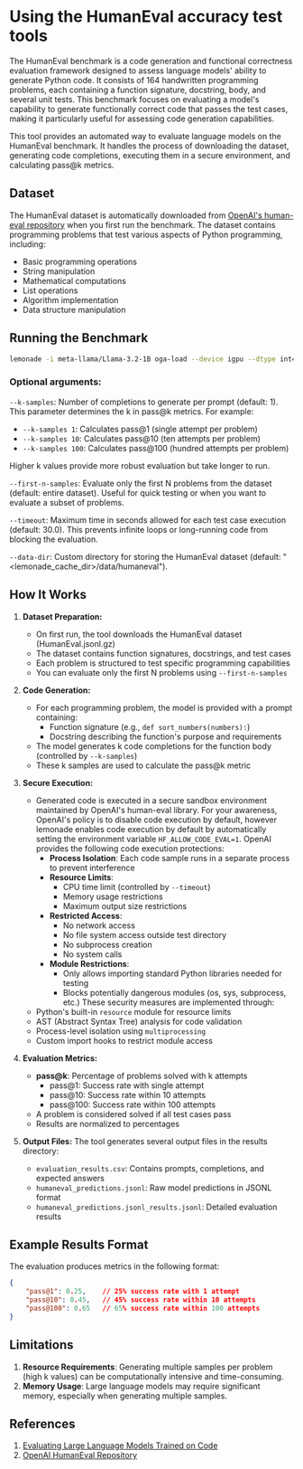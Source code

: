 # Using the HumanEval accuracy test tools

The HumanEval benchmark is a code generation and functional correctness evaluation framework designed to assess language models' ability to generate Python code. It consists of 164 handwritten programming problems, each containing a function signature, docstring, body, and several unit tests. This benchmark focuses on evaluating a model's capability to generate functionally correct code that passes the test cases, making it particularly useful for assessing code generation capabilities.

This tool provides an automated way to evaluate language models on the HumanEval benchmark. It handles the process of downloading the dataset, generating code completions, executing them in a secure environment, and calculating pass@k metrics.

## Dataset

The HumanEval dataset is automatically downloaded from [OpenAI's human-eval repository](https://github.com/openai/human-eval) when you first run the benchmark. The dataset contains programming problems that test various aspects of Python programming, including:

- Basic programming operations
- String manipulation
- Mathematical computations
- List operations
- Algorithm implementation
- Data structure manipulation

## Running the Benchmark

```bash
lemonade -i meta-llama/Llama-3.2-1B oga-load --device igpu --dtype int4 accuracy-humaneval --k-samples 1 --first-n-samples 5 --timeout 30.0
```

### Optional arguments:

`--k-samples`: Number of completions to generate per prompt (default: 1). This parameter determines the k in pass@k metrics. For example:
- `--k-samples 1`: Calculates pass@1 (single attempt per problem)
- `--k-samples 10`: Calculates pass@10 (ten attempts per problem)
- `--k-samples 100`: Calculates pass@100 (hundred attempts per problem)

Higher k values provide more robust evaluation but take longer to run.

`--first-n-samples`: Evaluate only the first N problems from the dataset (default: entire dataset). Useful for quick testing or when you want to evaluate a subset of problems.

`--timeout`: Maximum time in seconds allowed for each test case execution (default: 30.0). This prevents infinite loops or long-running code from blocking the evaluation.

`--data-dir`: Custom directory for storing the HumanEval dataset (default: "<lemonade_cache_dir>/data/humaneval").

## How It Works

1. **Dataset Preparation:**
   - On first run, the tool downloads the HumanEval dataset (HumanEval.jsonl.gz)
   - The dataset contains function signatures, docstrings, and test cases
   - Each problem is structured to test specific programming capabilities
   - You can evaluate only the first N problems using `--first-n-samples`

2. **Code Generation:**
   - For each programming problem, the model is provided with a prompt containing:
     - Function signature (e.g., `def sort_numbers(numbers):`)
     - Docstring describing the function's purpose and requirements
   - The model generates k code completions for the function body (controlled by `--k-samples`)
   - These k samples are used to calculate the pass@k metric

3. **Secure Execution:**
   - Generated code is executed in a secure sandbox environment maintained by OpenAI's human-eval library. For your awareness, OpenAI's policy is to disable code execution by default, however lemonade enables code execution by default by automatically setting the environment variable `HF_ALLOW_CODE_EVAL=1`. OpenAI provides the following code execution protections:
     - **Process Isolation**: Each code sample runs in a separate process to prevent interference
     - **Resource Limits**:
       - CPU time limit (controlled by `--timeout`)
       - Memory usage restrictions
       - Maximum output size restrictions
     - **Restricted Access**:
       - No network access
       - No file system access outside test directory
       - No subprocess creation
       - No system calls
     - **Module Restrictions**:
       - Only allows importing standard Python libraries needed for testing
       - Blocks potentially dangerous modules (os, sys, subprocess, etc.)
   These security measures are implemented through:
   - Python's built-in `resource` module for resource limits
   - AST (Abstract Syntax Tree) analysis for code validation
   - Process-level isolation using `multiprocessing`
   - Custom import hooks to restrict module access

4. **Evaluation Metrics:**
   - **pass@k**: Percentage of problems solved with k attempts
     - pass@1: Success rate with single attempt
     - pass@10: Success rate within 10 attempts
     - pass@100: Success rate within 100 attempts
   - A problem is considered solved if all test cases pass
   - Results are normalized to percentages

5. **Output Files:**
   The tool generates several output files in the results directory:
   - `evaluation_results.csv`: Contains prompts, completions, and expected answers
   - `humaneval_predictions.jsonl`: Raw model predictions in JSONL format
   - `humaneval_predictions.jsonl_results.jsonl`: Detailed evaluation results

## Example Results Format

The evaluation produces metrics in the following format:
```json
{
    "pass@1": 0.25,    // 25% success rate with 1 attempt
    "pass@10": 0.45,   // 45% success rate within 10 attempts
    "pass@100": 0.65   // 65% success rate within 100 attempts
}
```

## Limitations

1. **Resource Requirements**: Generating multiple samples per problem (high k values) can be computationally intensive and time-consuming.
2. **Memory Usage**: Large language models may require significant memory, especially when generating multiple samples.

## References

1. [Evaluating Large Language Models Trained on Code](https://arxiv.org/abs/2107.03374)
2. [OpenAI HumanEval Repository](https://github.com/openai/human-eval) 